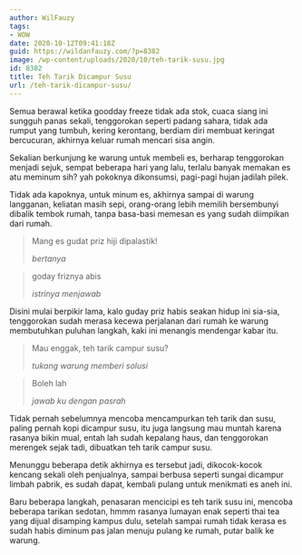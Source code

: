 ```yaml
---
author: WilFauzy
tags:
- WOW
date: 2020-10-12T09:41:18Z
guid: https://wildanfauzy.com/?p=8382
image: /wp-content/uploads/2020/10/teh-tarik-susu.jpg
id: 8382
title: Teh Tarik Dicampur Susu
url: /teh-tarik-dicampur-susu/
---
```


Semua berawal ketika goodday freeze tidak ada stok, cuaca siang ini sungguh panas sekali, tenggorokan seperti padang sahara, tidak ada rumput yang tumbuh, kering kerontang, berdiam diri membuat keringat bercucuran, akhirnya keluar rumah mencari sisa angin.

Sekalian berkunjung ke warung untuk membeli es, berharap tenggorokan menjadi sejuk, sempat beberapa hari yang lalu, terlalu banyak memakan es atu meminum sih? yah pokoknya dikonsumsi, pagi-pagi hujan jadilah pilek.

Tidak ada kapoknya, untuk minum es, akhirnya sampai di warung langganan, keliatan masih sepi, orang-orang lebih memilih bersembunyi dibalik tembok rumah, tanpa basa-basi memesan es yang sudah diimpikan dari rumah.

<blockquote class="wp-block-quote">
  <p>
    Mang es gudat priz hiji dipalastik!
  </p>
  
  <cite>bertanya</cite>
</blockquote>

<blockquote class="wp-block-quote">
  <p>
    goday friznya abis
  </p>
  
  <cite>istrinya menjawab</cite>
</blockquote>

Disini mulai berpikir lama, kalo guday priz habis seakan hidup ini sia-sia, tenggorokan sudah merasa kecewa perjalanan dari rumah ke warung membutuhkan puluhan langkah, kaki ini menangis mendengar kabar itu.

<blockquote class="wp-block-quote">
  <p>
    Mau enggak, teh tarik campur susu?
  </p>
  
  <cite>tukang warung memberi solusi</cite>
</blockquote>

<blockquote class="wp-block-quote">
  <p>
    Boleh lah
  </p>
  
  <cite>jawab ku dengan pasrah</cite>
</blockquote>

Tidak pernah sebelumnya mencoba mencampurkan teh tarik dan susu, paling pernah kopi dicampur susu, itu juga langsung mau muntah karena rasanya bikin mual, entah lah sudah kepalang haus, dan tenggorokan merengek sejak tadi, dibuatkan teh tarik campur susu.

Menunggu beberapa detik akhirnya es tersebut jadi, dikocok-kocok kencang sekali oleh penjualnya, sampai berbusa seperti sungai dicampur limbah pabrik, es sudah dapat, kembali pulang untuk menikmati es aneh ini.

Baru beberapa langkah, penasaran mencicipi es teh tarik susu ini, mencoba beberapa tarikan sedotan, hmmm rasanya lumayan enak seperti thai tea yang dijual disamping kampus dulu, setelah sampai rumah tidak kerasa es sudah habis diminum pas jalan menuju pulang ke rumah, putar balik ke warung.